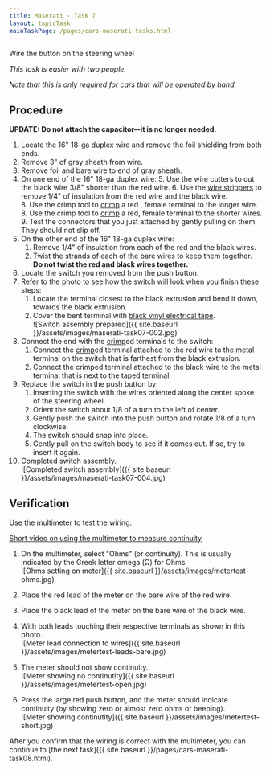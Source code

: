 ```yaml
---
title: Maserati - Task 7
layout: topicTask
mainTaskPage: /pages/cars-maserati-tasks.html
---
```


Wire the button on the steering wheel

_This task is easier with two people._

_Note that this is only required for cars that will be operated by hand._

## Procedure

**UPDATE: Do not attach the capacitor--it is no longer needed.**

1. Locate the 16" 18-ga duplex wire and remove the foil shielding from both ends.
2. Remove 3" of gray sheath from wire.
3. Remove foil and bare wire to end of gray sheath.
4. On one end of the 16" 18-ga duplex wire:
	5. Use the wire cutters to cut the black wire 3/8" shorter than the red wire.
	6. Use the [wire strippers](https://youtu.be/znljircthKs) to remove 1/4" of insulation from the red wire and the black wire.	
	8. Use the crimp tool to [crimp](https://youtu.be/znWw6qUWQW0) a red , female terminal to the longer wire.
	8. Use the crimp tool to [crimp](https://youtu.be/znWw6qUWQW0) a red, female terminal to the shorter wires.
	9. Test the connectors that you just attached by gently pulling on them. They should not slip off.
10. On the other end of the 16" 18-ga duplex wire:
	1. Remove 1/4" of insulation from each of the red and the black wires.
	2. Twist the strands of each of the bare wires to keep them together. **Do not twist the red and black wires together.**
10. Locate the switch you removed from the push button.
11. Refer to the photo to see how the switch will look when you finish these steps:
	1. Locate the terminal closest to the black extrusion and bend it down, towards the black extrusion.
	2. Cover the bent terminal with [black vinyl electrical tape](https://youtu.be/YtZQfntDxcY).<br>![Switch assembly prepared]({{ site.baseurl }}/assets/images/maserati-task07-002.jpg)
11. Connect the end with the [crimp](https://youtu.be/znWw6qUWQW0)ed terminals to the switch:
	1. Connect the [crimp](https://youtu.be/znWw6qUWQW0)ed terminal attached to the red wire to the metal terminal on the switch that is farthest from the black extrusion.
	2. Connect the crimped terminal attached to the black wire to the metal terminal that is next to the taped terminal.
15. Replace the switch in the push button by:
	1. Inserting the switch with the wires oriented along the center spoke of the steering wheel.
	2. Orient the switch about 1/8 of a turn to the left of center.
	3. Gently push the switch into the push button and rotate 1/8 of a turn clockwise.
	4. The switch should snap into place.
	5. Gently pull on the switch body to see if it comes out. If so, try to insert it again.
16. Completed switch assembly.<br>![Completed switch assembly]({{ site.baseurl }}/assets/images/maserati-task07-004.jpg)

## Verification

Use the multimeter to test the wiring.

[Short video on using the multimeter to measure continuity](https://youtu.be/x3cjTQxXr0g)

1. On the multimeter, select "Ohms" (or continuity). This is usually indicated by the Greek letter omega (&#937;) for Ohms. <br>![Ohms setting on meter]({{ site.baseurl }}/assets/images/metertest-ohms.jpg)

2. Place the red lead of the meter on the bare wire of the red wire.
3. Place the black lead of the meter on the bare wire of the black wire.
4. With both leads touching their respective terminals as shown in this photo. <br>![Meter lead connection to wires]({{ site.baseurl }}/assets/images/metertest-leads-bare.jpg)


1. The meter should not show continuity.<br>![Meter showing no continutity]({{ site.baseurl }}/assets/images/metertest-open.jpg)


2. Press the large red push button, and the meter should indicate continuity (by showing zero or almost zero ohms or beeping).<br>![Meter showing continutity]({{ site.baseurl }}/assets/images/metertest-short.jpg)

After you confirm that the wiring is correct with the multimeter, you can continue to [the next task]({{ site.baseurl }}/pages/cars-maserati-task08.html).
